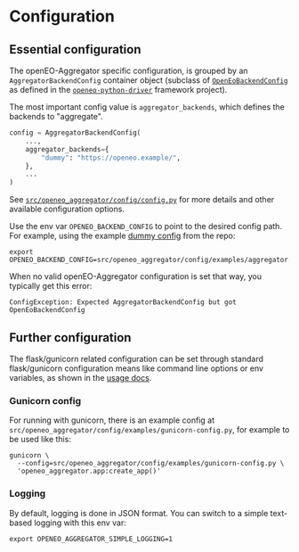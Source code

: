 # Configuration

## Essential configuration

The openEO-Aggregator specific configuration,
is grouped by an `AggregatorBackendConfig` container object
(subclass of [`OpenEoBackendConfig`](https://github.com/Open-EO/openeo-python-driver/blob/master/openeo_driver/config/config.py)
as defined in the [`openeo-python-driver`](https://github.com/Open-EO/openeo-python-driver) framework project).

The most important config value is `aggregator_backends`, which
defines the backends to "aggregate".

```python
config = AggregatorBackendConfig(
    ...,
    aggregator_backends={
        "dummy": "https://openeo.example/",
    },
    ...
)
```



See [`src/openeo_aggregator/config/config.py`](https://github.com/Open-EO/openeo-aggregator/blob/master/src/openeo_aggregator/config/config.py)
for more details and other available configuration options.

Use the env var `OPENEO_BACKEND_CONFIG` to point to the desired config path.
For example, using the example [dummy config](https://github.com/Open-EO/openeo-aggregator/blob/master/src/openeo_aggregator/config/examples/aggregator.dummy.py)
from the repo:

```shell
export OPENEO_BACKEND_CONFIG=src/openeo_aggregator/config/examples/aggregator.dummy.py
```


When no valid openEO-Aggregator configuration is set that way, you typically get this error:

```text
ConfigException: Expected AggregatorBackendConfig but got OpenEoBackendConfig
```


## Further configuration

The flask/gunicorn related configuration can be set through
standard flask/gunicorn configuration means
like command line options or env variables, as shown in the [usage docs](usage.md).

### Gunicorn config

For running with gunicorn, there is an example config at `src/openeo_aggregator/config/examples/gunicorn-config.py`,
for example to be used like this:

```shell
gunicorn \
  --config=src/openeo_aggregator/config/examples/gunicorn-config.py \
  'openeo_aggregator.app:create_app()'
```

### Logging

By default, logging is done in JSON format.
You can switch to a simple text-based logging with this env var:

```shell
export OPENEO_AGGREGATOR_SIMPLE_LOGGING=1
```
